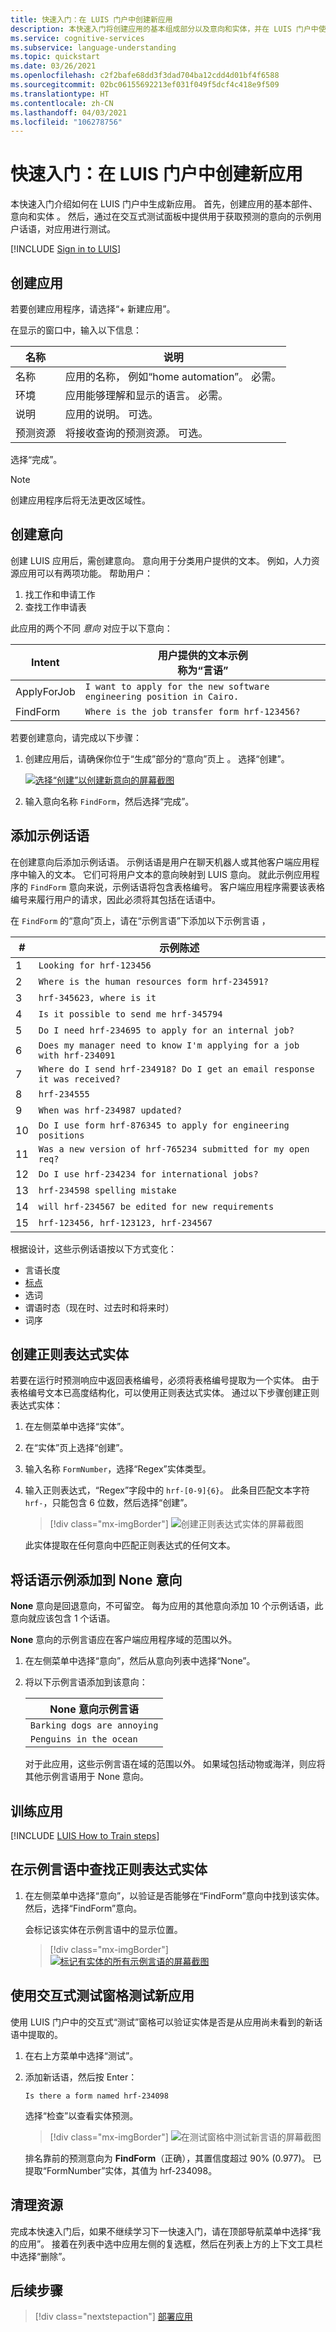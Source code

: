 ```yaml
---
title: 快速入门：在 LUIS 门户中创建新应用
description: 本快速入门将创建应用的基本组成部分以及意向和实体，并在 LUIS 门户中使用示例言语进行测试。
ms.service: cognitive-services
ms.subservice: language-understanding
ms.topic: quickstart
ms.date: 03/26/2021
ms.openlocfilehash: c2f2bafe68dd3f3dad704ba12cdd4d01bf4f6588
ms.sourcegitcommit: 02bc06155692213ef031f049f5dcf4c418e9f509
ms.translationtype: HT
ms.contentlocale: zh-CN
ms.lasthandoff: 04/03/2021
ms.locfileid: "106278756"
---
```

# <a name="quickstart-create-a-new-app-in-the-luis-portal"></a>快速入门：在 LUIS 门户中创建新应用

本快速入门介绍如何在 LUIS 门户中生成新应用。 首先，创建应用的基本部件、意向和实体 。 然后，通过在交互式测试面板中提供用于获取预测的意向的示例用户话语，对应用进行测试。

[!INCLUDE [Sign in to LUIS](./includes/sign-in-process.md)]

## <a name="create-an-app"></a>创建应用

若要创建应用程序，请选择“+ 新建应用”。 

在显示的窗口中，输入以下信息：

|名称  |说明  |
|---------|---------|
|名称     | 应用的名称， 例如“home automation”。 必需。        |
|环境     | 应用能够理解和显示的语言。 必需。   |
|说明 | 应用的说明。 可选。
|预测资源 | 将接收查询的预测资源。 可选。 |

选择“完成”。

>[!NOTE]
>创建应用程序后将无法更改区域性。


## <a name="create-intents"></a>创建意向

创建 LUIS 应用后，需创建意向。 意向用于分类用户提供的文本。 例如，人力资源应用可以有两项功能。 帮助用户：

 1. 找工作和申请工作
 1. 查找工作申请表

此应用的两个不同 _意向_ 对应于以下意向：

|Intent|用户提供的文本示例<br>称为“言语”|
|--|--|
|ApplyForJob|`I want to apply for the new software engineering position in Cairo.`|
|FindForm|`Where is the job transfer form hrf-123456?`|

若要创建意向，请完成以下步骤：

1. 创建应用后，请确保你位于“生成”部分的“意向”页上 。 选择“创建”。

   [![选择“创建”以创建新意向的屏幕截图](./media/get-started-portal-build-app/create-new-intent-button.png)](./media/get-started-portal-build-app/create-new-intent-button.png#lightbox)

1. 输入意向名称 `FindForm`，然后选择“完成”。

## <a name="add-an-example-utterance"></a>添加示例话语

在创建意向后添加示例话语。 示例话语是用户在聊天机器人或其他客户端应用程序中输入的文本。 它们可将用户文本的意向映射到 LUIS 意向。 就此示例应用程序的 `FindForm` 意向来说，示例话语将包含表格编号。 客户端应用程序需要该表格编号来履行用户的请求，因此必须将其包括在话语中。

在 `FindForm` 的“意向”页上，请在“示例言语”下添加以下示例言语 ， 

|#|示例陈述|
|--|--|
|1|`Looking for hrf-123456`|
|2|`Where is the human resources form hrf-234591?`|
|3|`hrf-345623, where is it`|
|4|`Is it possible to send me hrf-345794`|
|5|`Do I need hrf-234695 to apply for an internal job?`|
|6|`Does my manager need to know I'm applying for a job with hrf-234091`|
|7|`Where do I send hrf-234918? Do I get an email response it was received?`|
|8|`hrf-234555`|
|9|`When was hrf-234987 updated?`|
|10|`Do I use form hrf-876345 to apply for engineering positions`|
|11|`Was a new version of hrf-765234 submitted for my open req?`|
|12|`Do I use hrf-234234 for international jobs?`|
|13|`hrf-234598 spelling mistake`|
|14|`will hrf-234567 be edited for new requirements`|
|15|`hrf-123456, hrf-123123, hrf-234567`|

根据设计，这些示例话语按以下方式变化：

* 言语长度
* [标点](luis-reference-application-settings.md#punctuation-normalization)
* 选词
* 谓语时态（现在时、过去时和将来时）
* 词序


## <a name="create-a-regular-expression-entity"></a>创建正则表达式实体

若要在运行时预测响应中返回表格编号，必须将表格编号提取为一个实体。 由于表格编号文本已高度结构化，可以使用正则表达式实体。 通过以下步骤创建正则表达式实体：

1. 在左侧菜单中选择“实体”。

1. 在“实体”页上选择“创建”。 

1. 输入名称 `FormNumber`，选择“Regex”实体类型。

1. 输入正则表达式，“Regex”字段中的 `hrf-[0-9]{6}`。 此条目匹配文本字符 `hrf-`，只能包含 6 位数，然后选择“创建”。

    > [!div class="mx-imgBorder"]
    > ![创建正则表达式实体的屏幕截图](./media/get-started-portal-build-app/create-regular-expression-entity.png)


    此实体提取在任何意向中匹配正则表达式的任何文本。

## <a name="add-example-utterances-to-the-none-intent"></a>将话语示例添加到 None 意向

**None** 意向是回退意向，不可留空。 每为应用的其他意向添加 10 个示例话语，此意向就应该包含 1 个话语。

**None** 意向的示例言语应在客户端应用程序域的范围以外。

1. 在左侧菜单中选择“意向”，然后从意向列表中选择“None”。 

1. 将以下示例言语添加到该意向：

   |None 意向示例言语|
   |--|
   |`Barking dogs are annoying`|
   |`Penguins in the ocean`|

   对于此应用，这些示例言语在域的范围以外。 如果域包括动物或海洋，则应将其他示例言语用于 None 意向。

## <a name="train-the-app"></a>训练应用

[!INCLUDE [LUIS How to Train steps](includes/howto-train.md)]

## <a name="look-at-the-regular-expression-entity-in-the-example-utterances"></a>在示例言语中查找正则表达式实体

1. 在左侧菜单中选择“意向”，以验证是否能够在“FindForm”意向中找到该实体。  然后，选择“FindForm”意向。

   会标记该实体在示例言语中的显示位置。

   > [!div class="mx-imgBorder"]
   > [![标记有实体的所有示例言语的屏幕截图](./media/get-started-portal-build-app/all-example-utterances-marked-with-entities.png)](./media/get-started-portal-build-app/all-example-utterances-marked-with-entities.png#lightbox)

## <a name="test-your-new-app-with-the-interactive-test-pane"></a>使用交互式测试窗格测试新应用

使用 LUIS 门户中的交互式“测试”窗格可以验证实体是否是从应用尚未看到的新话语中提取的。

1. 在右上方菜单中选择“测试”。

1. 添加新话语，然后按 Enter：

   ```Is there a form named hrf-234098```

    选择“检查”以查看实体预测。

   > [!div class="mx-imgBorder"]
   > ![在测试窗格中测试新言语的屏幕截图](./media/get-started-portal-build-app/test-new-utterance.png)

   排名靠前的预测意向为 **FindForm**（正确），其置信度超过 90% (0.977)。 已提取“FormNumber”实体，其值为 hrf-234098。

## <a name="clean-up-resources"></a>清理资源

完成本快速入门后，如果不继续学习下一快速入门，请在顶部导航菜单中选择“我的应用”。 接着在列表中选中应用左侧的复选框，然后在列表上方的上下文工具栏中选择“删除”。

## <a name="next-steps"></a>后续步骤

> [!div class="nextstepaction"]
> [部署应用](get-started-portal-deploy-app.md)
